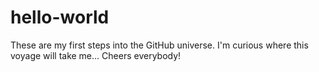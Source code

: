 # hello-world
These are my first steps into the GitHub universe.
I'm curious where this voyage will take me...
Cheers everybody!
